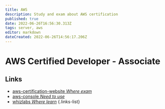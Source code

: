 ```yaml
---
title: AWS
description: Study and exam about AWS certification
published: true
date: 2022-06-26T16:56:30.313Z
tags: server, aws
editor: markdown
dateCreated: 2022-06-26T14:56:17.206Z
---
```


# AWS Certified Developer - Associate

## Links
- [aws-certification-website *Where exam*](https://aws.amazon.com/cn/certification/certified-developer-associate/?ch=sec&sec=rmg&d=1)
- [aws-console *Need to use*](https://ap-southeast-2.console.aws.amazon.com/console)
- [whizlabs *Where learn*](https://www.whizlabs.com/learn/course/aws-developer-associate/160)
{.links-list}

